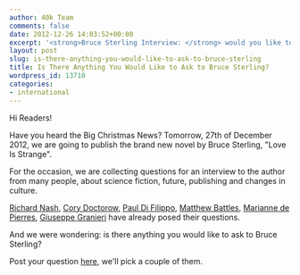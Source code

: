 ```yaml
---
author: 40k Team
comments: false
date: 2012-12-26 14:03:52+00:00
excerpt: '<strong>Bruce Sterling Interview: </strong> would you like to pose any question?'
layout: post
slug: is-there-anything-you-would-like-to-ask-to-bruce-sterling
title: Is There Anything You Would Like to Ask to Bruce Sterling?
wordpress_id: 13710
categories:
- international
---
```


Hi Readers!

Have you heard the Big Christmas News? Tomorrow, 27th of December 2012, we are going to publish the brand new novel by Bruce Sterling, "Love Is Strange".

For the occasion, we are collecting questions for an interview to the author from many people, about science fiction, future, publishing and changes in culture. 

[Richard Nash](http://twitter.com/R_Nash), [Cory Doctorow](http://twitter.com/doctorow), [Paul Di Filippo](http://it.wikipedia.org/wiki/Paul_Di_Filippo), [Matthew Battles](http://twitter.com/MatthewBattles), [Marianne de Pierres](http://twitter.com/mdepierres), [Giuseppe Granieri](http://twitter.com/gg) have already posed their questions. 

And we were wondering: is there anything you would like to ask to Bruce Sterling? 

Post your question [here](http://www.facebook.com/40kbooks/posts/307020669414449), we'll pick a couple of them.
